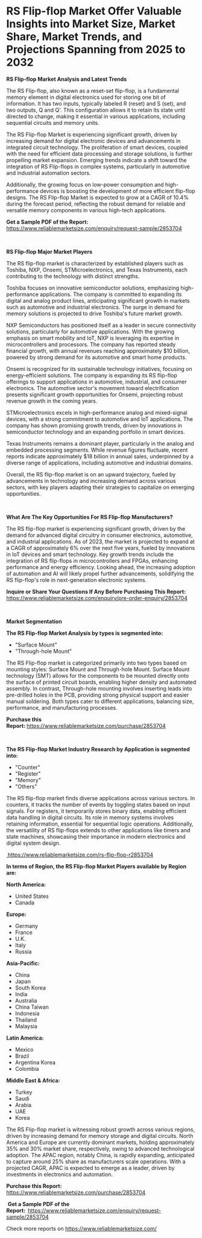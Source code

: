 <p><h1>RS Flip-flop Market Offer Valuable Insights into Market Size, Market Share, Market Trends, and Projections Spanning from 2025 to 2032</h1></p><p><strong>RS Flip-flop Market Analysis and Latest Trends</strong></p>
<p><p>The RS Flip-flop, also known as a reset-set flip-flop, is a fundamental memory element in digital electronics used for storing one bit of information. It has two inputs, typically labeled R (reset) and S (set), and two outputs, Q and Q'. This configuration allows it to retain its state until directed to change, making it essential in various applications, including sequential circuits and memory units.</p><p>The RS Flip-flop Market is experiencing significant growth, driven by increasing demand for digital electronic devices and advancements in integrated circuit technology. The proliferation of smart devices, coupled with the need for efficient data processing and storage solutions, is further propelling market expansion. Emerging trends indicate a shift toward the integration of RS Flip-flops in complex systems, particularly in automotive and industrial automation sectors.</p><p>Additionally, the growing focus on low-power consumption and high-performance devices is boosting the development of more efficient flip-flop designs. The RS Flip-flop Market is expected to grow at a CAGR of 10.4% during the forecast period, reflecting the robust demand for reliable and versatile memory components in various high-tech applications.</p></p>
<p><strong>Get a Sample PDF of the Report:&nbsp;</strong> <a href="https://www.reliablemarketsize.com/enquiry/request-sample/2853704?utm_campaign=2944&utm_medium=2&utm_source=Github&utm_content=ia&utm_term=12032025&utm_id=rs-flip-flop">https://www.reliablemarketsize.com/enquiry/request-sample/2853704</a></p>
<p>&nbsp;</p>
<p><strong>RS Flip-flop Major Market Players</strong></p>
<p><p>The RS flip-flop market is characterized by established players such as Toshiba, NXP, Onsemi, STMicroelectronics, and Texas Instruments, each contributing to the technology with distinct strengths.</p><p>Toshiba focuses on innovative semiconductor solutions, emphasizing high-performance applications. The company is committed to expanding its digital and analog product lines, anticipating significant growth in markets such as automotive and industrial electronics. The surge in demand for memory solutions is projected to drive Toshiba's future market growth.</p><p>NXP Semiconductors has positioned itself as a leader in secure connectivity solutions, particularly for automotive applications. With the growing emphasis on smart mobility and IoT, NXP is leveraging its expertise in microcontrollers and processors. The company has reported steady financial growth, with annual revenues reaching approximately $10 billion, powered by strong demand for its automotive and smart home products.</p><p>Onsemi is recognized for its sustainable technology initiatives, focusing on energy-efficient solutions. The company is expanding its RS flip-flop offerings to support applications in automotive, industrial, and consumer electronics. The automotive sector's movement toward electrification presents significant growth opportunities for Onsemi, projecting robust revenue growth in the coming years.</p><p>STMicroelectronics excels in high-performance analog and mixed-signal devices, with a strong commitment to automotive and IoT applications. The company has shown promising growth trends, driven by innovations in semiconductor technology and an expanding portfolio in smart devices.</p><p>Texas Instruments remains a dominant player, particularly in the analog and embedded processing segments. While revenue figures fluctuate, recent reports indicate approximately $18 billion in annual sales, underpinned by a diverse range of applications, including automotive and industrial domains.</p><p>Overall, the RS flip-flop market is on an upward trajectory, fueled by advancements in technology and increasing demand across various sectors, with key players adapting their strategies to capitalize on emerging opportunities.</p></p>
<p>&nbsp;</p>
<p><strong>What Are The Key Opportunities For RS Flip-flop Manufacturers?</strong></p>
<p><p>The RS flip-flop market is experiencing significant growth, driven by the demand for advanced digital circuitry in consumer electronics, automotive, and industrial applications. As of 2023, the market is projected to expand at a CAGR of approximately 6% over the next five years, fueled by innovations in IoT devices and smart technology. Key growth trends include the integration of RS flip-flops in microcontrollers and FPGAs, enhancing performance and energy efficiency. Looking ahead, the increasing adoption of automation and AI will likely propel further advancements, solidifying the RS flip-flop's role in next-generation electronic systems.</p></p>
<p><strong>Inquire or Share Your Questions If Any Before Purchasing This Report:</strong> <a href="https://www.reliablemarketsize.com/enquiry/pre-order-enquiry/2853704?utm_campaign=2944&utm_medium=2&utm_source=Github&utm_content=ia&utm_term=12032025&utm_id=rs-flip-flop">https://www.reliablemarketsize.com/enquiry/pre-order-enquiry/2853704</a></p>
<p>&nbsp;</p>
<p><strong>Market Segmentation</strong></p>
<p><strong>The RS Flip-flop Market Analysis by types is segmented into:</strong></p>
<p><ul><li>"Surface Mount"</li><li>"Through-hole Mount"</li></ul></p>
<p><p>The RS Flip-flop market is categorized primarily into two types based on mounting styles: Surface Mount and Through-hole Mount. Surface Mount technology (SMT) allows for the components to be mounted directly onto the surface of printed circuit boards, enabling higher density and automated assembly. In contrast, Through-hole mounting involves inserting leads into pre-drilled holes in the PCB, providing strong physical support and easier manual soldering. Both types cater to different applications, balancing size, performance, and manufacturing processes.</p></p>
<p><strong>Purchase this Report:&nbsp;</strong><a href="https://www.reliablemarketsize.com/purchase/2853704?utm_campaign=2944&utm_medium=2&utm_source=Github&utm_content=ia&utm_term=12032025&utm_id=rs-flip-flop">https://www.reliablemarketsize.com/purchase/2853704</a></p>
<p>&nbsp;</p>
<p><strong>The RS Flip-flop Market Industry Research by Application is segmented into:</strong></p>
<p><ul><li>"Counter"</li><li>"Register"</li><li>"Memory"</li><li>"Others"</li></ul></p>
<p><p>The RS flip-flop market finds diverse applications across various sectors. In counters, it tracks the number of events by toggling states based on input signals. For registers, it temporarily stores binary data, enabling efficient data handling in digital circuits. Its role in memory systems involves retaining information, essential for sequential logic operations. Additionally, the versatility of RS flip-flops extends to other applications like timers and state machines, showcasing their importance in modern electronics and digital system design.</p></p>
<p><a href="https://www.reliablemarketsize.com/rs-flip-flop-r2853704?utm_campaign=2944&utm_medium=2&utm_source=Github&utm_content=ia&utm_term=12032025&utm_id=rs-flip-flop">&nbsp;https://www.reliablemarketsize.com/rs-flip-flop-r2853704</a></p>
<p><strong>In terms of Region, the RS Flip-flop Market Players available by Region are:</strong></p>
<p>
    <p> <strong> North America: </strong>
        <ul>
            <li>United States</li>
            <li>Canada</li>
        </ul>
        </p> 
    <p> <strong> Europe: </strong>
        <ul>
            <li>Germany</li>
            <li>France</li>
            <li>U.K.</li>
            <li>Italy</li>
            <li>Russia</li>
        </ul>
        </p> 
    <p> <strong> Asia-Pacific: </strong>
        <ul>
            <li>China</li>
            <li>Japan</li>
            <li>South Korea</li>
            <li>India</li>
            <li>Australia</li>
            <li>China Taiwan</li>
            <li>Indonesia</li>
            <li>Thailand</li>
            <li>Malaysia</li>
        </ul>
        </p> 
    <p> <strong> Latin America: </strong>
        <ul>
            <li>Mexico</li>
            <li>Brazil</li>
            <li>Argentina Korea</li>
            <li>Colombia</li>
        </ul>
        </p> 
    <p> <strong> Middle East & Africa: </strong>
        <ul>
            <li>Turkey</li>
            <li>Saudi</li>
            <li>Arabia</li>
            <li>UAE</li>
            <li>Korea</li>
        </ul>
    </p>
    </p>
<p><p>The RS Flip-flop market is witnessing robust growth across various regions, driven by increasing demand for memory storage and digital circuits. North America and Europe are currently dominant markets, holding approximately 35% and 30% market share, respectively, owing to advanced technological adoption. The APAC region, notably China, is rapidly expanding, anticipated to capture around 25% share as manufacturers scale operations. With a projected CAGR, APAC is expected to emerge as a leader, driven by investments in electronics and automation.</p></p>
<p><strong>Purchase this Report: </strong><a href="https://www.reliablemarketsize.com/purchase/2853704?utm_campaign=2944&utm_medium=2&utm_source=Github&utm_content=ia&utm_term=12032025&utm_id=rs-flip-flop">https://www.reliablemarketsize.com/purchase/2853704</a></p>
<p>&nbsp;<strong>Get a Sample PDF of the Report:&nbsp;&nbsp;</strong><a href="https://www.reliablemarketsize.com/enquiry/request-sample/2853704?utm_campaign=2944&utm_medium=2&utm_source=Github&utm_content=ia&utm_term=12032025&utm_id=rs-flip-flop">https://www.reliablemarketsize.com/enquiry/request-sample/2853704</a></p>
<p><strong></strong></p>
<p>Check more reports on <a href="https://www.reliablemarketsize.com/?utm_campaign=2944&utm_medium=2&utm_source=Github&utm_content=ia&utm_term=12032025&utm_id=rs-flip-flop">https://www.reliablemarketsize.com/</a></p>
